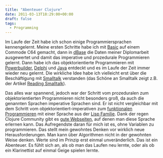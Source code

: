 ```yaml
---
title: "Abenteuer Clojure"
date: 2011-03-13T18:29:00+00:00
draft: false
tags:
  - Programming
---
```


Im Laufe der Zeit habe ich schon einige Programmiersprachen kennengelernt.
Meine ersten Schritte habe ich mit [Basic](http://de.wikipedia.org/wiki/Basic)
auf einem Commode C64 gemacht, dann in
[dBase](http://de.wikipedia.org/wiki/DBASE) die Daten meiner Diplomarbeit
ausgewertet und damit das imperative und prozedurale Programmieren gelernt.
Dann habe ich das objektorientierte Programmieren mit
[Powerbuilder](http://de.wikipedia.org/wiki/PowerBuilder),
[Delphi](http://de.wikipedia.org/wiki/Embarcadero_Delphi) und
[Java](http://de.wikipedia.org/wiki/Java_(Programmiersprache)) entdeckt und es
im Laufe der Zeit immer wieder neu gelernt.  Die wirkliche Idee habe ich
vielleicht erst über die Beschäftigung mit
[Smalltalk](http://de.wikipedia.org/wiki/Smalltalk_(Programmiersprache))
verstanden (das Schöne an Smalltalk zeigt z.B. der Artikel [Reading
Smalltalk](http://live.exept.de/doc/miscDocuments/readingSmalltalk.pdf)).

Das alles war spannend, jedoch war der Schritt vom prozeduralen zum
objektorientierten Programmieren nicht besonders groß, da auch die genannten
Sprachen imperative Sprachen sind.  Er ist nicht vergleichbar mit dem Schritt
vom objektorientiert-imperativen zum [funktionalen
Programmieren](http://de.wikipedia.org/wiki/Funktionale_Programmierung) mit
einer Sprache aus der [Lisp Familie](http://de.wikipedia.org/wiki/LISP).  Dank
der regen Clojure Community gibt es [gute Webseiten](http://www.4clojure.com/),
auf denen man diese Sprache erlernen kann.  Das Aufregendste daran für mich ist
es, ohne Variablen zu programmieren.  Das stellt mein gewohntes Denken vor
wirklich neue Herausforderungen.  Man kann über Algorithmen nicht in der
gewohnten Weise denken.  Werte sind im Prinzip erst einmal unveränderlich.  Das
ist ein Abenteuer.  Es fühlt sich an, als ob man das Laufen neu lernte, oder als
ob ein Klarinettist auf einmal Geige spielen lernte.
